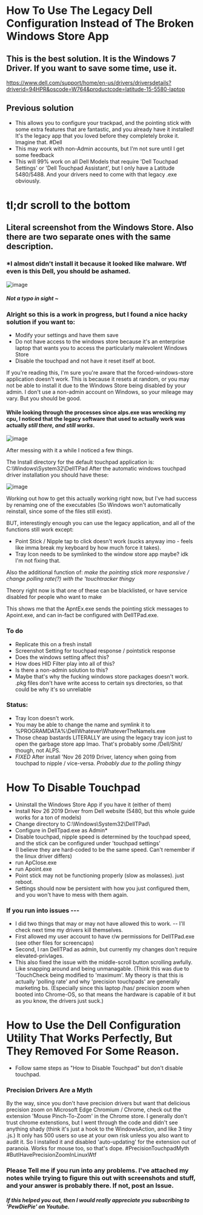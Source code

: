 # How To Use The Legacy Dell Configuration Instead of The Broken Windows Store App

## This is the best solution. It is the Windows 7 Driver. If you want to save some time, use it.

https://www.dell.com/support/home/en-us/drivers/driversdetails?driverid=94HPR&oscode=W764&productcode=latitude-15-5580-laptop

## Previous solution

* This allows you to configure your trackpad, and the pointing stick with some extra features that are fantastic, and you already have it installed! It's the legacy app that you loved before they completely broke it. Imagine that. #Dell
* This may work with non-Admin accounts, but I'm not sure until I get some feedback
* This will 99% work on all Dell Models that require 'Dell Touchpad Settings' or 'Dell Touchpad Assistant', but I only have a Latitude 5480/5488. And your drivers need to come with that legacy .exe obviously.

# tl;dr scroll to the bottom

## Literal screenshot from the Windows Store. Also there are two separate ones with the same description.
### *I almost didn't install it because it looked like malware. Wtf even is this Dell, you should be ashamed.
![image](https://user-images.githubusercontent.com/64992493/123536203-7d703c00-d6ee-11eb-9e2c-1496e0fa2359.png)

##### Not a typo in sight ~

### Alright so this is a work in progress, but I found a nice hacky solution if you want to:
* Modify your settings and have them save
* Do not have access to the windows store because it's an enterprise laptop that wants you to access the particularly malevolent Windows Store
* Disable the touchpad and not have it reset itself at boot.

If you're reading this, I'm sure you're aware that the forced-windows-store application doesn't work. This is because it resets at random, or you may not be able to install it due to the Windows Store being disabled by your admin. I don't use a non-admin account on Windows, so your mileage may vary. But you should be good.

#### While looking through the processes since alps.exe was wrecking my cpu, I noticed that the legacy software that used to actually work was actually *still there, and still works*. 

![image](https://user-images.githubusercontent.com/64992493/123537107-74ce3480-d6f3-11eb-9d4e-8e9454ee4e53.png)


After messing with it a while I noticed a few things. 

The Install directory for the default touchpad application is:
  C:\Windows\System32\DellTPad
After the automatic windows touchpad driver installation you should have these:

![image](https://user-images.githubusercontent.com/64992493/123536634-320b5d00-d6f1-11eb-9065-3ef50a043204.png)

Working out how to get this actually working right now, but I've had success by renaming one of the executables (So Windows won't automatically reinstall, since some of the files still exist).

BUT, interestingly enough you can use the legacy application, and all of the functions still work except:

* Point Stick / Nipple tap to click doesn't work (sucks anyway imo - feels like imma break my keyboard by how much force it takes).
* Tray Icon needs to be symlinked to the window store app maybe? idk I'm not fixing that.

Also the additional function of:
  *make the pointing stick more responsive / change polling rate(?) with the 'touchtracker thingy*

Theory right now is that one of these can be blacklisted, or have service disabled for people who want to make 

This shows me that the ApntEx.exe sends the pointing stick messages to Apoint.exe, and can in-fact be configured with DellTPad.exe.


### To do
* Replicate this on a fresh install
* Screenshot Setting for touchpad response / pointstick response
*   Does the windows setting affect this?
*   How does HID Filter play into all of this?
*   Is there a non-admin solution to this? 
*   Maybe that's why the fucking windows store packages doesn't work. .pkg files don't have write access to certain sys directories, so that could be why it's so unreliable

### Status:

* Tray Icon doesn't work. 
*   You may be able to change the name and symlink it to %PROGRAMDATA%\DellWhatever\WhateverTheNameIs.exe
*   Those cheap bastards LITERALLY are using the legacy tray icon just to open the garbage store app lmao. That's probably some /Dell/Shit/ though, not ALPS.
*   *FIXED* After install 'Nov 26 2019 Driver, latency when going from touchpad to nipple / vice-versa. *Probably due to the polling thingy*

# How To Disable Touchpad 

* Uninstall the Windows Store App if you have it (either of them)
* Install Nov 26 2019 Driver from Dell website (5480, but this whole guide works for a ton of models)
* Change directory to C:\Windows\System32\DellTPad\
* Configure in DellTpad.exe as Admin*
*   Disable touchpad, nipple speed is determined by the touchpad speed, and the stick can be configured under 'touchpad settings'
*   (I believe they are hard-coded to be the same speed. Can't remember if the linux driver differs)
* run ApClose.exe
* run Apoint.exe
* Point stick may not be functioning properly (slow as molasses). just reboot.
* Settings should now be persistent with how you just configured them, and you won't have to mess with them again.

### If you run into issues ---
* I did two things that may or may not have allowed this to work. -- I'll check next time my drivers kill themselves.
* First allowed my user account to have r/w permissions for DellTPad.exe (see other files for screencaps)
* Second, I ran DellTPad as admin, but currently my changes don't require elevated-privlages. 
* This also fixed the issue with the middle-scroll button scrolling awfully. Like snapping around and being unmanagable. 
(Think this was due to 'TouchCheck being modified to 'maximum'. My theory is that this is actually 'polling rate' and why 'precision touchpads' are generally marketing bs. (Especially since this laptop /has/ precision zoom when booted into Chrome-OS, so that means the hardware is capable of it but as you know, the drivers just suck.)

# How to Use the Dell Configuration Utility That Works Perfectly, But They Removed For Some Reason.
* Follow same steps as "How to Disable Touchpad" but don't disable touchpad. 

### Precision Drivers Are a Myth 
By the way, since you don't have precision drivers but want that delicious precision zoom on Microsoft Edge Chromium / Chrome, check out the extension 'Mouse Pinch-To-Zoom' in the Chrome store. I generally don't trust chrome extenstions, but I went through the code and didn't see anything shady (think it's just a hook to the WindowsAction, and like 3 tiny .js.) It only has 500 users so use at your own risk unless you also want to audit it. So I installed it and disabled 'auto-updating' for the extension out of paranoia. Works for mouse too, so that's dope. #PrecisionTouchpadMyth #ButIHavePrecisionZoomInLinuxWtf

### Please Tell me if you run into any problems. I've attached my notes while trying to figure this out with screenshots and stuff, and your answer is probably there. If not, post an Issue.

##### If this helped you out, then I would really appreciate you subscribing to 'PewDiePie' on Youtube.

